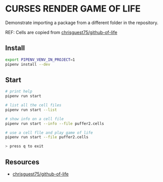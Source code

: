 # CURSES RENDER GAME OF LIFE

Demonstrate importing a package from a different folder in the repository.  

REF: Cells are copied from [chrisguest75/github-of-life](https://github.com/chrisguest75/github-of-life)  

## Install

```sh
export PIPENV_VENV_IN_PROJECT=1
pipenv install --dev
```

## Start

```sh
# print help
pipenv run start

# list all the cell files
pipenv run start --list 

# show info on a cell file
pipenv run start --info --file puffer2.cells

# use a cell flle and play game of life
pipenv run start --file puffer2.cells

> press q to exit
```

## Resources

* [chrisguest75/github-of-life](https://github.com/chrisguest75/github-of-life)  
